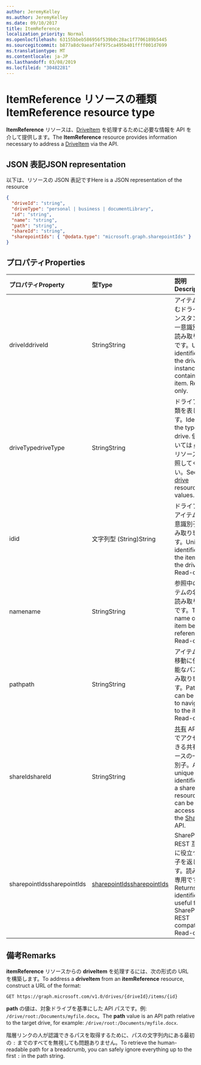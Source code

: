 ```yaml
---
author: JeremyKelley
ms.author: JeremyKelley
ms.date: 09/10/2017
title: ItemReference
localization_priority: Normal
ms.openlocfilehash: 63155bbeb586956f539b0c28ac1f7706189b5445
ms.sourcegitcommit: b877a8dc9aeaf74f975ca495b401ffff001d7699
ms.translationtype: MT
ms.contentlocale: ja-JP
ms.lasthandoff: 03/08/2019
ms.locfileid: "30482281"
---
```

# <a name="itemreference-resource-type"></a><span data-ttu-id="12bfa-102">ItemReference リソースの種類</span><span class="sxs-lookup"><span data-stu-id="12bfa-102">ItemReference resource type</span></span>

<span data-ttu-id="12bfa-103">**ItemReference** リソースは、[DriveItem](driveitem.md) を処理するために必要な情報を API を介して提供します。</span><span class="sxs-lookup"><span data-stu-id="12bfa-103">The **ItemReference** resource provides information necessary to address a [DriveItem](driveitem.md) via the API.</span></span>

## <a name="json-representation"></a><span data-ttu-id="12bfa-104">JSON 表記</span><span class="sxs-lookup"><span data-stu-id="12bfa-104">JSON representation</span></span>

<span data-ttu-id="12bfa-105">以下は、リソースの JSON 表記です</span><span class="sxs-lookup"><span data-stu-id="12bfa-105">Here is a JSON representation of the resource</span></span>

<!-- {
  "blockType": "resource",
  "optionalProperties": [ "path", "shareId", "sharepointIds" ],
  "@odata.type": "microsoft.graph.itemReference"
}-->

```json
{
  "driveId": "string",
  "driveType": "personal | business | documentLibrary",
  "id": "string",
  "name": "string",
  "path": "string",
  "shareId": "string",
  "sharepointIds": { "@odata.type": "microsoft.graph.sharepointIds" }
}
```

## <a name="properties"></a><span data-ttu-id="12bfa-106">プロパティ</span><span class="sxs-lookup"><span data-stu-id="12bfa-106">Properties</span></span>

| <span data-ttu-id="12bfa-107">プロパティ</span><span class="sxs-lookup"><span data-stu-id="12bfa-107">Property</span></span>      | <span data-ttu-id="12bfa-108">型</span><span class="sxs-lookup"><span data-stu-id="12bfa-108">Type</span></span>              | <span data-ttu-id="12bfa-109">説明</span><span class="sxs-lookup"><span data-stu-id="12bfa-109">Description</span></span>
|:--------------|:------------------|:-----------------------------------------
| <span data-ttu-id="12bfa-110">driveId</span><span class="sxs-lookup"><span data-stu-id="12bfa-110">driveId</span></span>       | <span data-ttu-id="12bfa-111">String</span><span class="sxs-lookup"><span data-stu-id="12bfa-111">String</span></span>            | <span data-ttu-id="12bfa-p101">アイテムを含むドライブ インスタンスの一意識別子。読み取り専用です。</span><span class="sxs-lookup"><span data-stu-id="12bfa-p101">Unique identifier of the drive instance that contains the item. Read-only.</span></span>
| <span data-ttu-id="12bfa-114">driveType</span><span class="sxs-lookup"><span data-stu-id="12bfa-114">driveType</span></span>     | <span data-ttu-id="12bfa-115">String</span><span class="sxs-lookup"><span data-stu-id="12bfa-115">String</span></span>            | <span data-ttu-id="12bfa-116">ドライブの種類を表します。</span><span class="sxs-lookup"><span data-stu-id="12bfa-116">Identifies the type of drive.</span></span> <span data-ttu-id="12bfa-117">値については [drive][] リソースを参照してください。</span><span class="sxs-lookup"><span data-stu-id="12bfa-117">See [drive][] resource for values.</span></span>
| <span data-ttu-id="12bfa-118">id</span><span class="sxs-lookup"><span data-stu-id="12bfa-118">id</span></span>            | <span data-ttu-id="12bfa-119">文字列型 (String)</span><span class="sxs-lookup"><span data-stu-id="12bfa-119">String</span></span>            | <span data-ttu-id="12bfa-p103">ドライブ内のアイテムの一意識別子。読み取り専用です。</span><span class="sxs-lookup"><span data-stu-id="12bfa-p103">Unique identifier of the item in the drive. Read-only.</span></span>
| <span data-ttu-id="12bfa-122">name</span><span class="sxs-lookup"><span data-stu-id="12bfa-122">name</span></span>          | <span data-ttu-id="12bfa-123">String</span><span class="sxs-lookup"><span data-stu-id="12bfa-123">String</span></span>            | <span data-ttu-id="12bfa-p104">参照中のアイテムの名前。読み取り専用です。</span><span class="sxs-lookup"><span data-stu-id="12bfa-p104">The name of the item being referenced. Read-only.</span></span>
| <span data-ttu-id="12bfa-126">path</span><span class="sxs-lookup"><span data-stu-id="12bfa-126">path</span></span>          | <span data-ttu-id="12bfa-127">String</span><span class="sxs-lookup"><span data-stu-id="12bfa-127">String</span></span>            | <span data-ttu-id="12bfa-p105">アイテムへの移動に使用可能なパス。読み取り専用です。</span><span class="sxs-lookup"><span data-stu-id="12bfa-p105">Path that can be used to navigate to the item. Read-only.</span></span>
| <span data-ttu-id="12bfa-130">shareId</span><span class="sxs-lookup"><span data-stu-id="12bfa-130">shareId</span></span>       | <span data-ttu-id="12bfa-131">String</span><span class="sxs-lookup"><span data-stu-id="12bfa-131">String</span></span>            | <span data-ttu-id="12bfa-132">[共有][] API 経由でアクセスできる共有リソースの一意識別子。</span><span class="sxs-lookup"><span data-stu-id="12bfa-132">A unique identifier for a shared resource that can be accessed via the [Shares][] API.</span></span>
| <span data-ttu-id="12bfa-133">sharepointIds</span><span class="sxs-lookup"><span data-stu-id="12bfa-133">sharepointIds</span></span> | <span data-ttu-id="12bfa-134">[sharepointIds][]</span><span class="sxs-lookup"><span data-stu-id="12bfa-134">[sharepointIds][]</span></span> | <span data-ttu-id="12bfa-p106">SharePoint REST 互換性に役立つ識別子を返します。読み取り専用です。</span><span class="sxs-lookup"><span data-stu-id="12bfa-p106">Returns identifiers useful for SharePoint REST compatibility. Read-only.</span></span>

[drive]: ../resources/drive.md
[sharepointIds]: ../resources/sharepointids.md
[共有]: ../api/shares-get.md
[Shares]: ../api/shares-get.md

## <a name="remarks"></a><span data-ttu-id="12bfa-140">備考</span><span class="sxs-lookup"><span data-stu-id="12bfa-140">Remarks</span></span>

<span data-ttu-id="12bfa-141">**itemReference** リソースからの **driveItem** を処理するには、次の形式の URL を構築します。</span><span class="sxs-lookup"><span data-stu-id="12bfa-141">To address a **driveItem** from an **itemReference** resource, construct a URL of the format:</span></span>

```http
GET https://graph.microsoft.com/v1.0/drives/{driveId}/items/{id}
```

<span data-ttu-id="12bfa-142">**path** の値は、対象ドライブを基準にした API パスです。例: `/drive/root:/Documents/myfile.docx`。</span><span class="sxs-lookup"><span data-stu-id="12bfa-142">The **path** value is an API path relative to the target drive, for example: `/drive/root:/Documents/myfile.docx`.</span></span>

<span data-ttu-id="12bfa-143">階層リンクの人が認識できるパスを取得するために、パスの文字列内にある最初の `:` までのすべてを無視しても問題ありません。</span><span class="sxs-lookup"><span data-stu-id="12bfa-143">To retrieve the human-readable path for a breadcrumb, you can safely ignore everything up to the first `:` in the path string.</span></span>

<!-- uuid: 8fcb5dbc-d5aa-4681-8e31-b001d5168d79
2015-10-25 14:57:30 UTC -->
<!-- {
  "type": "#page.annotation",
  "description": "ItemReference returns a pointer to another item.",
  "section": "documentation",
  "tocPath": "Resources/ItemReference"
} -->
